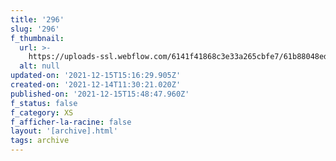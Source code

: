 ```yaml
---
title: '296'
slug: '296'
f_thumbnail:
  url: >-
    https://uploads-ssl.webflow.com/6141f41868c3e33a265cbfe7/61b88048ed6c1f2b1ea1a179_296.jpg
  alt: null
updated-on: '2021-12-15T15:16:29.905Z'
created-on: '2021-12-14T11:30:21.020Z'
published-on: '2021-12-15T15:48:47.960Z'
f_status: false
f_category: XS
f_afficher-la-racine: false
layout: '[archive].html'
tags: archive
---
```




